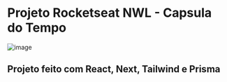 # Projeto Rocketseat NWL - Capsula do Tempo
![image](https://github.com/YanzinhoCaue/NLW/assets/127339610/52d1c6a7-7e34-4d32-ae28-2b8610ed33b7)
## Projeto feito com React, Next, Tailwind e Prisma 
